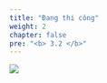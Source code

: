 ```yaml
---
title: "Đang thi công"
weight: 2
chapter: false
pre: "<b> 3.2 </b>"
---
```


![](../../../images/1/work.bmp)